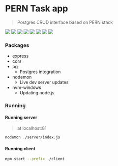 # PERN Task app

> Postgres CRUD interface based on PERN stack

![](https://i.imgur.com/06R61TV.png)
![](https://i.imgur.com/8kEdOoC.png)
![](https://i.imgur.com/4GgPIhM.png)
![](https://i.imgur.com/4zTmyb4.png)
![](https://i.imgur.com/kTw07bV.png)
![](https://i.imgur.com/9VAqEdA.png)
![](https://i.imgur.com/DnVtEYJ.png)
![](https://i.imgur.com/b1cE2Do.png)

### Packages

-   express
-   cors
-   pg
    -   Postgres integration
-   nodemon
    -   Live dev server updates
-   nvm-windows
    -   Updating node.js

### Running

#### Running server

> at localhost:81

```bash
nodemon ./server/index.js
```

#### Running client

```bash
npm start --prefix ./client
```
